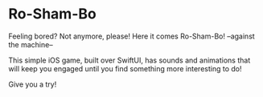 # Ro-Sham-Bo

Feeling bored? Not anymore, please! 
Here it comes Ro-Sham-Bo! –against the machine– 

This simple iOS game, built over SwiftUI, has sounds and animations
that will keep you engaged until you find something more interesting to do!

Give you a try!
